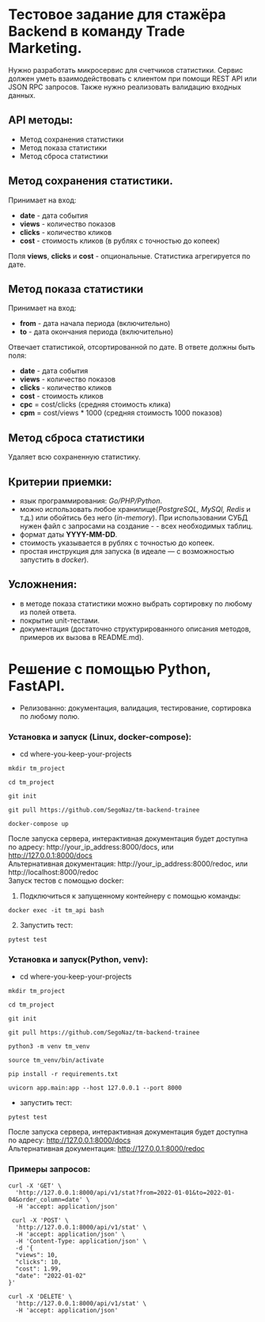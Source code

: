 # Тестовое задание для стажёра Backend в команду Trade Marketing.

Нужно разработать микросервис для счетчиков статистики. Сервис должен уметь взаимодействовать с клиентом при помощи REST API или JSON RPC запросов. Также нужно реализовать валидацию входных данных.

## API методы:
- Метод сохранения статистики
- Метод показа статистики
- Метод сброса статистики

## Метод сохранения статистики.
Принимает на вход: 
- **date** - дата события
- **views** - количество показов
- **clicks** - количество кликов
- **cost** - стоимость кликов (в рублях с точностью до копеек)

Поля **views**, **clicks** и **cost** - опциональные.
Статистика агрегируется по дате.

## Метод показа статистики
Принимает на вход:
- **from** - дата начала периода (включительно)
- **to** - дата окончания периода (включительно)

Отвечает статистикой, отсортированной по дате. В ответе должны быть поля:
- **date** - дата события
- **views** - количество показов
- **clicks** - количество кликов
- **cost** - стоимость кликов
- **cpc** = cost/clicks (средняя стоимость клика)
- **cpm** = cost/views * 1000 (средняя стоимость 1000 показов)
 
## Метод сброса статистики
Удаляет всю сохраненную статистику. 
 
## Критерии приемки:
- язык программирования: *Go/PHP/Python*.
- можно использовать любое хранилище(*PostgreSQL, MySQl, Redis* и т.д.) или обойтись без него (*in-memory*). При использовании СУБД нужен файл с запросами на создание - - всех необходимых таблиц.
- формат даты **YYYY-MM-DD**.
- стоимость указывается в рублях с точностью до копеек.
- простая инструкция для запуска (в идеале — с возможностью запустить в *docker*).

## Усложнения:
- в методе показа статистики можно выбрать сортировку по любому из полей ответа.
- покрытие unit-тестами.
- документация (достаточно структурированного описания методов, примеров их вызова в README.md).

# Решение с помощью Python, FastAPI.
- Релизованно: документация, валидация, тестирование, сортировка по любому полю.
### Установка и запуск (**Linux, docker-compose**):
- cd where-you-keep-your-projects
```shell 
mkdir tm_project
```
```shell
cd tm_project
```
```shell
git init
```
```shell
git pull https://github.com/SegoNaz/tm-backend-trainee
```
```shell
docker-compose up
```
После запуска сервера, интерактивная документация будет доступна по адресу: http://your_ip_address:8000/docs, или http://127.0.0.1:8000/docs  
Альтернативная документация: http://your_ip_address:8000/redoc, или http://localhost:8000/redoc  
Запуск тестов с помощью docker:
1. Подключиться к запущенному контейнеру с помощью команды:
```shell
docker exec -it tm_api bash
```
2. Запустить тест:
```shell
pytest test     
```
### Установка и запуск(**Python, venv**):

- cd where-you-keep-your-projects
```shell
mkdir tm_project
```
```shell
cd tm_project
```
```shell
git init
```
```shell
git pull https://github.com/SegoNaz/tm-backend-trainee
```
```shell
python3 -m venv tm_venv
```
```shell
source tm_venv/bin/activate
```
```shell
pip install -r requirements.txt
```
```shell
uvicorn app.main:app --host 127.0.0.1 --port 8000
```
- запустить тест:
```shell
pytest test
```

После запуска сервера, интерактивная документация будет доступна по адресу: http://127.0.0.1:8000/docs  
Альтернативная документация: http://127.0.0.1:8000/redoc

### Примеры запросов:
```shell
curl -X 'GET' \
  'http://127.0.0.1:8000/api/v1/stat?from=2022-01-01&to=2022-01-04&order_column=date' \
  -H 'accept: application/json'
```
```shell
 curl -X 'POST' \
  'http://127.0.0.1:8000/api/v1/stat' \
  -H 'accept: application/json' \
  -H 'Content-Type: application/json' \
  -d '{
  "views": 10,
  "clicks": 10,
  "cost": 1.99,
  "date": "2022-01-02"
}'
```
```shell
curl -X 'DELETE' \
  'http://127.0.0.1:8000/api/v1/stat' \
  -H 'accept: application/json'
```




 



